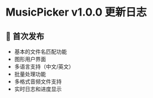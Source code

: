 # MusicPicker v1.0.0 更新日志

## 🎉 首次发布
- 基本的文件名匹配功能
- 图形用户界面
- 多语言支持（中文/英文）
- 批量处理功能
- 多格式音频文件支持
- 实时日志和进度显示

